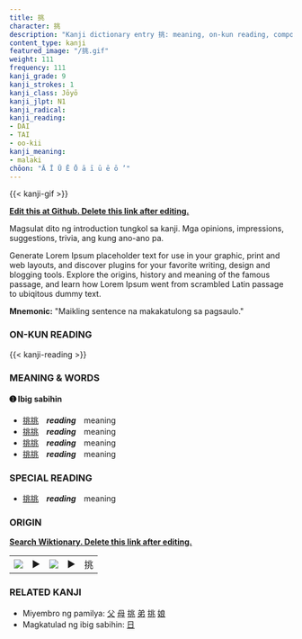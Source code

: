 ```yaml
---
title: 挑
character: 挑
description: "Kanji dictionary entry 挑: meaning, on-kun reading, compounds, origin, related kanji"
content_type: kanji
featured_image: "/挑.gif"
weight: 111
frequency: 111
kanji_grade: 9
kanji_strokes: 1
kanji_class: Jōyō
kanji_jlpt: N1
kanji_radical: 
kanji_reading: 
- DAI
- TAI
- oo-kii
kanji_meaning:
- malaki
chōon: "Ā Ī Ū Ē Ō ā ī ū ē ō ’"
---
```

[//]: # (Don't edit the line below. Kanji animated GIF code is automatically generated.)
{{< kanji-gif >}}

[//]: # (Edit below this line.)

**[Edit this at Github. Delete this link after editing.](https://github.com/tim0g/tim/tree/main/content/kanji/挑/index.md)**

Magsulat dito ng introduction tungkol sa kanji. Mga opinions, impressions, suggestions, trivia, ang kung ano-ano pa.

Generate Lorem Ipsum placeholder text for use in your graphic, print and web layouts, and discover plugins for your favorite writing, design and blogging tools. Explore the origins, history and meaning of the famous passage, and learn how Lorem Ipsum went from scrambled Latin passage to ubiqitous dummy text.
 
**Mnemonic:** "Maikling sentence na makakatulong sa pagsaulo."

### ON-KUN READING

[//]: # (Don't edit the line below. ON-KUN READING code is automatically generated.)
{{< kanji-reading >}}

### MEANING & WORDS

#### ➊ **Ibig sabihin**
  - [挑](../挑)[挑](../挑)　***reading***　meaning
  - [挑](../挑)[挑](../挑)　***reading***　meaning
  - [挑](../挑)[挑](../挑)　***reading***　meaning
  - [挑](../挑)[挑](../挑)　***reading***　meaning

### SPECIAL READING
  - [挑](../挑)[挑](../挑)　***reading***　meaning

### ORIGIN

**[Search Wiktionary. Delete this link after editing.](https://wiktionary.org/wiki/挑)**
<table class="kanji-table"><tr><td>
<img src="60px-挑-bronze.svg.png">
</td><td>▶</td><td>
<img src="60px-挑-oracle.svg.png">
</td><td>▶</td>
<td class="kanji-origin">挑</td>
</tr></table>

### RELATED KANJI
- Miyembro ng pamilya: [父](../父) [母](../母) [挑](../挑) [弟](../弟) [挑](../挑) [娘](../娘)
- Magkatulad ng ibig sabihin: [日](../日)
